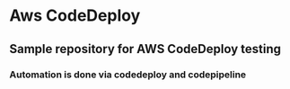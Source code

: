 # Aws CodeDeploy
## Sample repository for AWS CodeDeploy testing
### Automation is done via codedeploy and codepipeline
